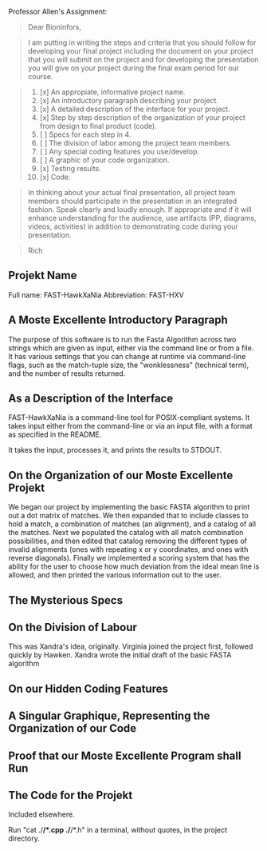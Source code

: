 Professor Allen's Assignment:

> Dear Bioninfors,

> I am putting in writing the steps and criteria that you should follow for developing your final project including the document on your project that you will submit on the project and for developing the presentation you will give on your project during the final exam period for our course.

> 1. [x] An appropiate, informative project name.
> 2. [x] An introductory paragraph describing your project.
> 3. [x] A detailed description of the interface for your project.
> 4. [x] Step by step description of the organization of your project from design to final product (code).
> 5. [ ] Specs for each step in 4.
> 6. [ ] The division of labor among the project team members.
> 7. [ ] Any special coding features you use/develop.
> 8. [ ] A graphic of your code organization.
> 9. [x] Testing results.
> 10. [x] Code.

> In thinking about your actual final presentation, all project team members should participate in the presentation in an integrated fashion.  Speak clearly and loudly enough.  If appropriate and if it will enhance understanding for the audience, use artifacts (PP, diagrams, videos, activities) in addition to demonstrating code during your presentation.

> Rich



## Projekt Name
Full name: FAST-HawkXaNia
Abbreviation: FAST-HXV

## A Moste Excellente Introductory Paragraph

The purpose of this software is to run the Fasta Algorithm across two strings which are given as input, either via the command line or from a file. It has various settings that you can change at runtime via command-line flags, such as the match-tuple size, the "wonklessness" (technical term), and the number of results returned.


## As a Description of the Interface

FAST-HawkXaNia is a command-line tool for POSIX-compliant systems. It takes input either from the command-line or via an input file, with a format as specified in the README.

It takes the input, processes it, and prints the results to STDOUT.


## On the Organization of our Moste Excellente Projekt

We began our project by implementing the basic FASTA algorithm to print out a dot matrix of matches. We then expanded that to include classes to hold a match, a combination of matches (an alignment), and a catalog of all the matches. Next we populated the catalog with all match combination possibilities, and then edited that catalog removing the different types of invalid alignments (ones with repeating x or y coordinates, and ones with reverse diagonals). Finally we implemented a scoring system that has the ability for the user to choose how much deviation from the ideal mean line is allowed, and then printed the various information out to the user.

## The Mysterious Specs


## On the Division of Labour

This was Xandra's idea, originally. Virginia joined the project first, followed quickly by Hawken. Xandra wrote the initial draft of the basic FASTA algorithm

## On our Hidden Coding Features


## A Singular Graphique, Representing the Organization of our Code


## Proof that our Moste Excellente Program shall Run


## The Code for the Projekt
Included elsewhere.

Run "cat ./**/*.cpp ./**/*.h" in a terminal, without quotes, in the project directory.
